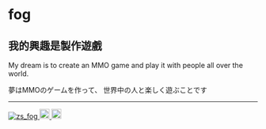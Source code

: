 # fog
## 我的興趣是製作遊戲

My dream is to create an MMO game and play it with people all over the world.

夢はMMOのゲームを作って、
世界中の人と楽しく遊ぶことです

---

<p align="left">
  <a href="https://github.com/fog-zs/fog-zs/">
    <img src="https://komarev.com/ghpvc/?username=fog-zs" alt="zs_fog" />
  </a>
  <a href="http://twitter.com/zs_fog">
    <img height="20" src="https://img.shields.io/twitter/follow/zs_fog?label=Twitter&logo=twitter&style=flat" />
  </a>
  <a href="https://github.com/zs_fog">
    <img height="20" src="https://img.shields.io/github/followers/fog-zs?label=follow&logo=github&style=flat" />
  </a>  
</p>
